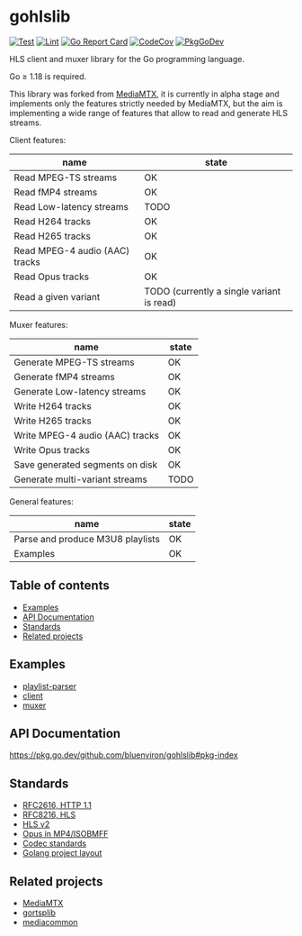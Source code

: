 # gohlslib

[![Test](https://github.com/bluenviron/gohlslib/workflows/test/badge.svg)](https://github.com/bluenviron/gohlslib/actions?query=workflow:test)
[![Lint](https://github.com/bluenviron/gohlslib/workflows/lint/badge.svg)](https://github.com/bluenviron/gohlslib/actions?query=workflow:lint)
[![Go Report Card](https://goreportcard.com/badge/github.com/bluenviron/gohlslib)](https://goreportcard.com/report/github.com/bluenviron/gohlslib)
[![CodeCov](https://codecov.io/gh/bluenviron/gohlslib/branch/main/graph/badge.svg)](https://app.codecov.io/gh/bluenviron/gohlslib/branch/main)
[![PkgGoDev](https://pkg.go.dev/badge/github.com/bluenviron/gohlslib)](https://pkg.go.dev/github.com/bluenviron/gohlslib#pkg-index)

HLS client and muxer library for the Go programming language.

Go &ge; 1.18 is required.

This library was forked from [MediaMTX](https://github.com/aler9/rtsp-simple-server), it is currently in alpha stage and implements only the features strictly needed by MediaMTX, but the aim is implementing a wide range of features that allow to read and generate HLS streams.

Client features:

|name|state|
|----|-----|
|Read MPEG-TS streams|OK|
|Read fMP4 streams|OK|
|Read Low-latency streams|TODO|
|Read H264 tracks|OK|
|Read H265 tracks|OK|
|Read MPEG-4 audio (AAC) tracks|OK|
|Read Opus tracks|OK|
|Read a given variant|TODO (currently a single variant is read)|

Muxer features:

|name|state|
|----|-----|
|Generate MPEG-TS streams|OK|
|Generate fMP4 streams|OK|
|Generate Low-latency streams|OK|
|Write H264 tracks|OK|
|Write H265 tracks|OK|
|Write MPEG-4 audio (AAC) tracks|OK|
|Write Opus tracks|OK|
|Save generated segments on disk|OK|
|Generate multi-variant streams|TODO|

General features:

|name|state|
|----|-----|
|Parse and produce M3U8 playlists|OK|
|Examples|OK|

## Table of contents

* [Examples](#examples)
* [API Documentation](#api-documentation)
* [Standards](#standards)
* [Related projects](#related-projects)

## Examples

* [playlist-parser](examples/playlist-parser/main.go)
* [client](examples/client/main.go)
* [muxer](examples/muxer/main.go)

## API Documentation

https://pkg.go.dev/github.com/bluenviron/gohlslib#pkg-index

## Standards

* [RFC2616, HTTP 1.1](https://datatracker.ietf.org/doc/html/rfc2616)
* [RFC8216, HLS](https://datatracker.ietf.org/doc/html/rfc8216)
* [HLS v2](https://datatracker.ietf.org/doc/html/draft-pantos-hls-rfc8216bis)
* [Opus in MP4/ISOBMFF](https://opus-codec.org/docs/opus_in_isobmff.html)
* [Codec standards](https://github.com/bluenviron/mediacommon#standards)
* [Golang project layout](https://github.com/golang-standards/project-layout)

## Related projects

* [MediaMTX](https://github.com/bluenviron/mediamtx)
* [gortsplib](https://github.com/bluenviron/gortsplib)
* [mediacommon](https://github.com/bluenviron/mediacommon)
